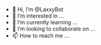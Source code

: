 - 👋 Hi, I’m @LaxxyBot
- 👀 I’m interested in ...
- 🌱 I’m currently learning ...
- 💞️ I’m looking to collaborate on ...
- 📫 How to reach me ...

<!---
LaxxyBot/LaxxyBot is a ✨ special ✨ repository because its `README.md` (this file) appears on your GitHub profile.
You can click the Preview link to take a look at your changes.
--->
